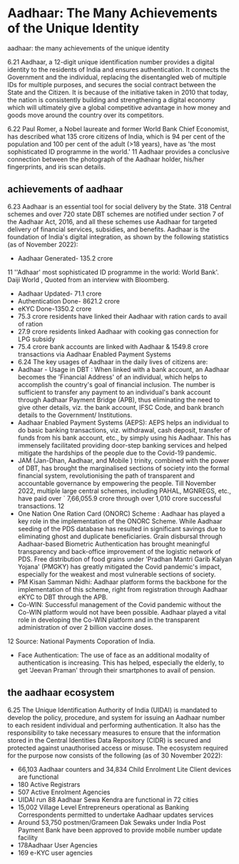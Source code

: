 # Aadhaar: The Many Achievements of the Unique Identity

aadhaar: the many achievements of the unique identity

6.21 Aadhaar,  a  12-digit  unique  identification  number  provides  a  digital  identity  to  the residents of India and ensures authentication. It connects the Government and the individual, replacing the disentangled web of multiple IDs for multiple purposes, and secures the social contract between the State and the Citizen. It is because of the initiative taken in 2010 that today, the nation is consistently building and strengthening a digital economy which will ultimately give a global competitive advantage in how money and goods move around the country over its competitors.

6.22 Paul Romer, a Nobel laureate and former World Bank Chief Economist, has described what 135 crore citizens of India, which is 94 per cent of the population and 100 per cent of the adult (&gt;18 years), have as 'the most sophisticated ID programme in the world.' 11 Aadhaar provides  a  conclusive  connection  between  the  photograph  of  the  Aadhaar  holder,  his/her fingerprints, and iris scan details.

## achievements of aadhaar

6.23 Aadhaar is an essential tool for social delivery by the State. 318 Central schemes and over 720 state DBT schemes are notified under section 7 of the Aadhaar Act, 2016, and all these schemes use Aadhaar for targeted delivery of financial services, subsidies, and benefits. Aadhaar is the foundation of India's digital integration, as shown by the following statistics (as of November 2022):

- Aadhaar Generated- 135.2 crore

11 ''Adhaar' most sophisticated ID programme in the world: World Bank'. Daiji World , Quoted from an interview with Bloomberg.

- Aadhaar Updated- 71.1 crore
- Authentication Done- 8621.2 crore
- eKYC Done-1350.2 crore
- 75.3 crore residents have linked their Aadhaar with ration cards to avail of ration
- 27.9 crore residents linked Aadhaar with cooking gas connection for LPG subsidy
- 75.4 crore bank accounts are linked with Aadhaar &amp; 1549.8 crore transactions via Aadhaar Enabled Payment Systems
- 6.24 The key usages of Aadhaar in the daily lives of citizens are:
- Aadhaar - Usage in DBT : When linked with a bank account, an Aadhaar becomes the 'Financial  Address'  of  an  individual,  which  helps  to  accomplish  the  country's  goal  of financial inclusion. The number is sufficient to transfer any payment to an individual's bank account through Aadhaar Payment Bridge (APB), thus eliminating the need to give other details,  viz.  the  bank  account,  IFSC  Code,  and  bank  branch  details  to  the  Government/ Institutions.
- Aadhaar Enabled Payment Systems (AEPS): AEPS helps an individual to do basic banking transactions, viz. withdrawal, cash deposit, transfer of funds from his bank account, etc., by simply using his Aadhaar. This has immensely facilitated providing door-step banking services and helped mitigate the hardships of the people due to the Covid-19 pandemic.
- JAM (Jan-Dhan, Aadhaar, and Mobile ) trinity,  combined  with  the  power  of  DBT,  has brought the marginalised sections of society into the formal financial system, revolutionising the path of transparent and accountable governance by empowering the people. Till November 2022, multiple large central schemes, including PAHAL, MGNREGS, etc., have paid over ` 7,66,055.9 crore through over 1,010 crore successful transactions. 12
- One Nation One Ration Card (ONORC) Scheme : Aadhaar has played a key role in the implementation  of  the  ONORC  Scheme.  While  Aadhaar  seeding  of  the  PDS  database has  resulted  in  significant  savings  due  to  eliminating  ghost  and  duplicate  beneficiaries. Grain disbursal through Aadhaar-based Biometric Authentication has brought meaningful transparency and back-office improvement of the logistic network of PDS. Free distribution of food grains under 'Pradhan Mantri Garib Kalyan Yojana' (PMGKY) has greatly mitigated the Covid pandemic's impact, especially for the weakest and most vulnerable sections of society.
- PM Kisan Samman Nidhi: Aadhaar platform forms the backbone for the implementation of this scheme, right from registration through Aadhaar eKYC to DBT through the APB.
- Co-WIN: Successful management of the Covid pandemic without the Co-WIN platform would  not  have  been  possible.  Aadhaar  played  a  vital  role  in  developing  the  Co-WIN platform and in the transparent administration of over 2 billion vaccine doses.

12  Source: National Payments Coporation of India.

- Face  Authentication: The  use  of  face  as  an  additional  modality  of  authentication  is increasing. This  has  helped,  especially  the  elderly,  to  get  'Jeevan  Praman'  through  their smartphones to avail of pension.

## the aadhaar ecosystem

6.25 The  Unique  Identification  Authority  of  India  (UIDAI)  is  mandated  to  develop  the policy, procedure, and system for issuing an Aadhaar number to each resident individual and performing authentication. It also has the responsibility to take necessary measures to ensure that  the  information  stored  in  the  Central  Identities  Data  Repository  (CIDR)  is  secured  and protected against unauthorised access or misuse. The ecosystem required for the purpose now consists of the following (as of 30 November 2022):

- 66,103 Aadhaar counters and 34,834 Child Enrolment Lite Client devices are functional
- 180 Active Registrars
- 507 Active Enrolment Agencies
- UIDAI run 88 Aadhaar Sewa Kendra are functional in 72 cities
- 15,002 Village Level Entrepreneurs operational as Banking Correspondents permitted to undertake Aadhaar updates services
- Around 53,750 postmen/Grameen Dak Sewaks under India Post Payment Bank have been approved to provide mobile number update facility
- 178Aadhaar User Agencies
- 169 e-KYC user agencies

##